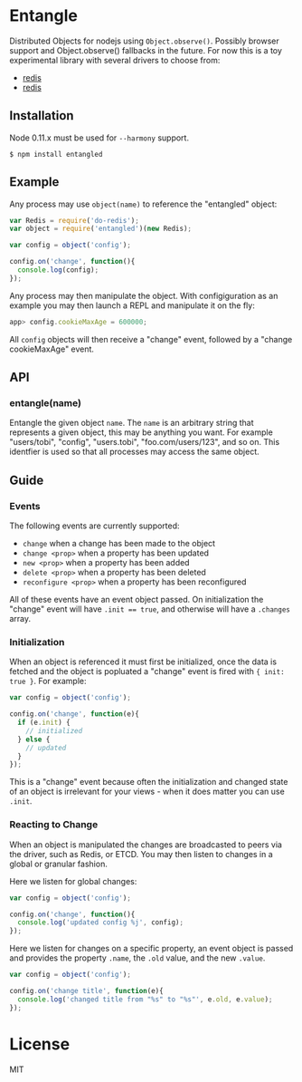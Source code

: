 
# Entangle

  Distributed Objects for nodejs using `Object.observe()`. Possibly browser support
  and Object.observe() fallbacks in the future. For now this is a toy experimental library
  with several drivers to choose from:

  - [redis](https://github.com/entangledjs/redis)
  - [redis](https://github.com/entangledjs/etcd)

## Installation

  Node 0.11.x must be used for `--harmony` support.

```
$ npm install entangled
```

## Example

  Any process may use `object(name)` to
  reference the "entangled" object:

```js
var Redis = require('do-redis');
var object = require('entangled')(new Redis);

var config = object('config');

config.on('change', function(){
  console.log(config);
});
```

 Any process may then manipulate the object. With configiguration
 as an example you may then launch a REPL and manipulate it on
 the fly:

```js
app> config.cookieMaxAge = 600000;
```

  All `config` objects will then receive a "change" event, followed by a "change cookieMaxAge" event.

## API

### entangle(name)

  Entangle the given object `name`. The `name` is an arbitrary
  string that represents a given object, this may be anything you
  want. For example "users/tobi", "config", "users.tobi", "foo.com/users/123",
  and so on. This identfier is used so that all processes may access
  the same object.

## Guide

### Events

  The following events are currently supported:

  - `change` when a change has been made to the object
  - `change <prop>` when a property has been updated
  - `new <prop>` when a property has been added
  - `delete <prop>` when a property has been deleted
  - `reconfigure <prop>` when a property has been reconfigured

  All of these events have an event object passed. On initialization
  the "change" event will have `.init == true`, and otherwise will
  have a `.changes` array.

### Initialization

  When an object is referenced it must first be initialized, once the
  data is fetched and the object is popluated a "change" event is fired
  with `{ init: true }`. For example:

```js
var config = object('config');

config.on('change', function(e){
  if (e.init) {
    // initialized
  } else {
    // updated
  }
});
```

  This is a "change" event because often the initialization and changed
  state of an object is irrelevant for your views - when it does matter
  you can use `.init`.

### Reacting to Change

  When an object is manipulated the changes are broadcasted to peers
  via the driver, such as Redis, or ETCD. You may then listen to changes
  in a global or granular fashion.

  Here we listen for global changes:

```js
var config = object('config');

config.on('change', function(){
  console.log('updated config %j', config);
});
```

  Here we listen for changes on a specific property, an event object
  is passed and provides the property `.name`, the `.old` value, and the new `.value`.

```js
var config = object('config');

config.on('change title', function(e){
  console.log('changed title from "%s" to "%s"', e.old, e.value);
});
```

# License

  MIT
  